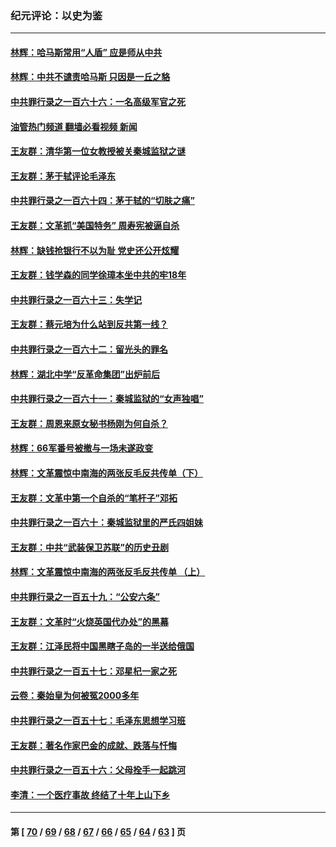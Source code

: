 ### 纪元评论：以史为鉴
---
#### [林辉：哈马斯常用“人盾” 应是师从中共](../../pages/nsc1028/n14095420.md?10170330) 
#### [林辉：中共不谴责哈马斯 只因是一丘之貉](../../pages/nsc1028/n14094661.md?10170330) 
#### [中共罪行录之一百六十六：一名高级军官之死](../../pages/nsc1028/n14093625.md?10170330) 
#### [油管热门频道 翻墙必看视频 新闻](ok?10170330)
#### [王友群：清华第一位女教授被关秦城监狱之谜](../../pages/nsc1028/n14093343.md?10170330) 
#### [王友群：茅于轼评论毛泽东](../../pages/nsc1028/n14092488.md?10170330) 
#### [中共罪行录之一百六十四：茅于轼的“切肤之痛”](../../pages/nsc1028/n14090183.md?10170330) 
#### [王友群：文革抓“美国特务” 周寿宪被逼自杀](../../pages/nsc1028/n14089941.md?10170330) 
#### [林辉：缺钱抢银行不以为耻 党史还公开炫耀](../../pages/nsc1028/n14089054.md?10170330) 
#### [王友群：钱学森的同学徐璋本坐中共的牢18年](../../pages/nsc1028/n14089123.md?10170330) 
#### [中共罪行录之一百六十三：失学记](../../pages/nsc1028/n14087784.md?10170330) 
#### [王友群：蔡元培为什么站到反共第一线？](../../pages/nsc1028/n14086128.md?10170330) 
#### [中共罪行录之一百六十二：留光头的罪名](../../pages/nsc1028/n14083151.md?10170330) 
#### [林辉：湖北中学“反革命集团”出炉前后](../../pages/nsc1028/n14082585.md?10170330) 
#### [中共罪行录之一百六十一：秦城监狱的“女声独唱”](../../pages/nsc1028/n14079090.md?10170330) 
#### [王友群：周恩来原女秘书杨刚为何自杀？](../../pages/nsc1028/n14078084.md?10170330) 
#### [林辉：66军番号被撤与一场未遂政变](../../pages/nsc1028/n14078024.md?10170330) 
#### [林辉：文革震惊中南海的两张反毛反共传单（下）](../../pages/nsc1028/n14076376.md?10170330) 
#### [王友群：文革中第一个自杀的“笔杆子”邓拓](../../pages/nsc1028/n14075736.md?10170330) 
#### [中共罪行录之一百六十：秦城监狱里的严氏四姐妹](../../pages/nsc1028/n14074881.md?10170330) 
#### [王友群：中共“武装保卫苏联”的历史丑剧](../../pages/nsc1028/n14074106.md?10170330) 
#### [林辉：文革震惊中南海的两张反毛反共传单 （上）](../../pages/nsc1028/n14073140.md?10170330) 
#### [中共罪行录之一百五十九：“公安六条”](../../pages/nsc1028/n14071344.md?10170330) 
#### [王友群：文革时“火烧英国代办处”的黑幕](../../pages/nsc1028/n14070603.md?10170330) 
#### [王友群：江泽民将中国黑瞎子岛的一半送给俄国](../../pages/nsc1028/n14069964.md?10170330) 
#### [中共罪行录之一百五十七：邓星杞一家之死](../../pages/nsc1028/n14069475.md?10170330) 
#### [云卷：秦始皇为何被冤2000多年](../../pages/nsc1028/n14068423.md?10170330) 
#### [中共罪行录之一百五十七：毛泽东思想学习班](../../pages/nsc1028/n14067273.md?10170330) 
#### [王友群：著名作家巴金的成就、跌落与忏悔](../../pages/nsc1028/n14064433.md?10170330) 
#### [中共罪行录之一百五十六：父母拴手一起跳河](../../pages/nsc1028/n14063788.md?10170330) 
#### [李清：一个医疗事故 终结了十年上山下乡](../../pages/nsc1028/n14062776.md?10170330) 

---
#### 第 [ [70](./70.md?10170330) / [69](./69.md?10170330) / [68](./68.md?10170330) / [67](./67.md?10170330) / [66](./66.md?10170330) / [65](./65.md?10170330) / [64](./64.md?10170330) / [63](./63.md?10170330) ] 页

